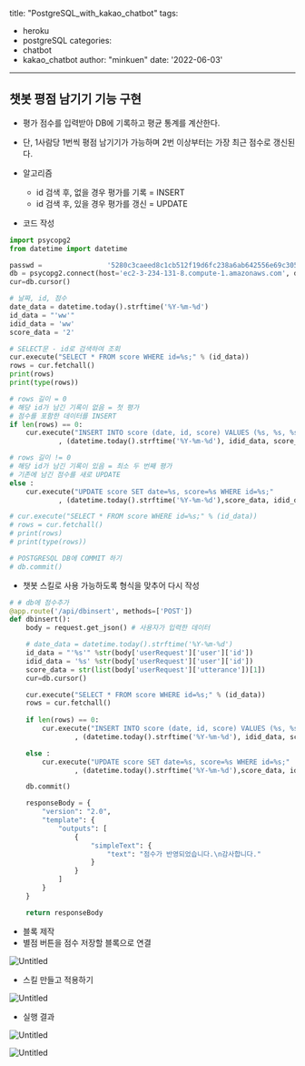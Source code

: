 title: "PostgreSQL_with_kakao_chatbot"
tags:
  - heroku
  - postgreSQL
categories:
  - chatbot
  - kakao_chatbot
author: "minkuen"
date: '2022-06-03'
---



## 챗봇 평점 남기기 기능 구현

- 평가 점수를 입력받아 DB에 기록하고 평균 통계를 계산한다.
- 단, 1사람당 1번씩 평점 남기기가 가능하며 2번 이상부터는 가장 최근 점수로 갱신된다.

- 알고리즘
    - id 검색 후, 없을 경우 평가를 기록 = INSERT
    - id 검색 후, 있을 경우 평가를 갱신 = UPDATE

- 코드 작성

```python
import psycopg2
from datetime import datetime

passwd =                '5280c3caeed8c1cb512f19d6fc238a6ab642556e69c3050ddfe232c4c4372d0e'
db = psycopg2.connect(host='ec2-3-234-131-8.compute-1.amazonaws.com', dbname='ec2-3-234-131-8.compute-1.amazonaws.com',user='ndurbfpbebgdrc',password= passwd,port=5432)
cur=db.cursor()

# 날짜, id, 점수 
date_data = datetime.today().strftime('%Y-%m-%d')
id_data = "'ww'"
idid_data = 'ww'
score_data = '2'

# SELECT문 - id로 검색하여 조회
cur.execute("SELECT * FROM score WHERE id=%s;" % (id_data))
rows = cur.fetchall()
print(rows)
print(type(rows))

# rows 길이 = 0 
# 해당 id가 남긴 기록이 없음 = 첫 평가
# 점수를 포함한 데이터를 INSERT
if len(rows) == 0:
    cur.execute("INSERT INTO score (date, id, score) VALUES (%s, %s, %s);"
            , (datetime.today().strftime('%Y-%m-%d'), idid_data, score_data) )

# rows 길이 != 0
# 해당 id가 남긴 기록이 있음 = 최소 두 번째 평가
# 기존에 남긴 점수를 새로 UPDATE
else :
    cur.execute("UPDATE score SET date=%s, score=%s WHERE id=%s;"
            , (datetime.today().strftime('%Y-%m-%d'),score_data, idid_data) )

# cur.execute("SELECT * FROM score WHERE id=%s;" % (id_data))
# rows = cur.fetchall()
# print(rows)
# print(type(rows))

# POSTGRESQL DB에 COMMIT 하기
# db.commit()
```

- 챗봇 스킬로 사용 가능하도록 형식을 맞추어 다시 작성

```python
# # db에 점수추가
@app.route('/api/dbinsert', methods=['POST'])
def dbinsert():
    body = request.get_json() # 사용자가 입력한 데이터

    # date_data = datetime.today().strftime('%Y-%m-%d')
    id_data = "'%s'" %str(body['userRequest']['user']['id'])
    idid_data = '%s' %str(body['userRequest']['user']['id'])
    score_data = str(list(body['userRequest']['utterance'])[1])
    cur=db.cursor()

    cur.execute("SELECT * FROM score WHERE id=%s;" % (id_data))
    rows = cur.fetchall()
    
    if len(rows) == 0:
        cur.execute("INSERT INTO score (date, id, score) VALUES (%s, %s, %s);"
                , (datetime.today().strftime('%Y-%m-%d'), idid_data, score_data) )

    else :
        cur.execute("UPDATE score SET date=%s, score=%s WHERE id=%s;"
                , (datetime.today().strftime('%Y-%m-%d'),score_data, idid_data) )

    db.commit()

    responseBody = {
        "version": "2.0",
        "template": {
            "outputs": [
                {
                    "simpleText": {
                        "text": "점수가 반영되었습니다.\n감사합니다."
                    }
                }
            ]
        }
    }

    return responseBody
```

- 블록 제작
- 별점 버튼을 점수 저장할 블록으로 연결

![Untitled](/images/PostgreSQL_with_kakao_chatbot/Untitled.png)

- 스킬 만들고 적용하기

![Untitled](/images/PostgreSQL_with_kakao_chatbot/Untitled%201.png)

- 실행 결과

![Untitled](/images/PostgreSQL_with_kakao_chatbot/Untitled%202.png)

![Untitled](/images/PostgreSQL_with_kakao_chatbot/Untitled%203.png)